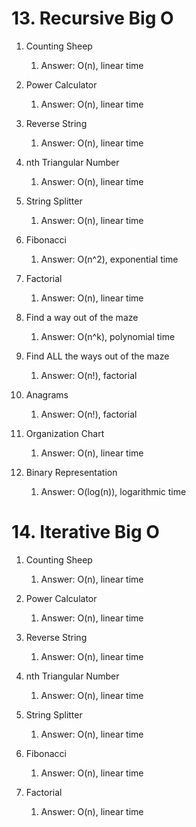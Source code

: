 # 13. Recursive Big O

1. Counting Sheep
    1. Answer: O(n), linear time

1. Power Calculator
    1. Answer: O(n), linear time

1. Reverse String
    1. Answer: O(n), linear time

1. nth Triangular Number
    1. Answer: O(n), linear time

1. String Splitter
    1. Answer: O(n), linear time

1. Fibonacci
    1. Answer: O(n^2), exponential time

1. Factorial
    1. Answer: O(n), linear time

1. Find a way out of the maze
    1. Answer: O(n^k), polynomial time 

1. Find ALL the ways out of the maze
    1. Answer: O(n!), factorial

1. Anagrams
    1. Answer: O(n!), factorial

1. Organization Chart
    1. Answer: O(n), linear time

1. Binary Representation
    1. Answer: O(log(n)), logarithmic time


# 14. Iterative Big O

1. Counting Sheep
    1. Answer: O(n), linear time

1. Power Calculator
    1. Answer: O(n), linear time

1. Reverse String
    1. Answer: O(n), linear time

1. nth Triangular Number
    1. Answer: O(n), linear time

1. String Splitter
    1. Answer: O(n), linear time

1. Fibonacci
    1. Answer: O(n), linear time

1. Factorial
    1. Answer: O(n), linear time